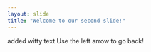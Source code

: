 ```yaml
---
layout: slide
title: "Welcome to our second slide!"
---
```

added witty text
Use the left arrow to go back!
